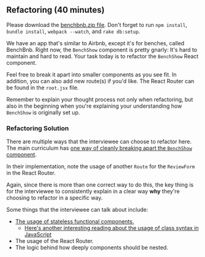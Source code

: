## Refactoring (40 minutes)
Please download the [benchbnb.zip file][benchbnb-zip]. Don't forget to run `npm install`, `bundle install`, `webpack --watch`, and `rake db:setup`.

We have an app that's similar to Airbnb, except it's for benches, called BenchBnb. Right now, the `BenchShow` component is pretty gnarly: It's hard to maintain and hard to read. Your task today is to refactor the `BenchShow` React component.

Feel free to break it apart into smaller components as you see fit. In addition, you can also add new route(s) if you'd like. The React Router can be found in the `root.jsx` file.

Remember to explain your thought process not only when refactoring, but also in the beginning when you're explaining your understanding how `BenchShow` is originally set up.

### Refactoring Solution
There are multiple ways that the interviewee can choose to refactor here. The main curriculum has [one way of cleanly breaking apart the `BenchShow` component][benchbnb-solution].

In their implementation, note the usage of another `Route` for the `ReviewForm` in the React Router.

Again, since there is more than one correct way to do this, the key thing is for the interviewee to consistently explain in a clear way **why** they're choosing to refactor in a specific way.

Some things that the interviewee can talk about include:
* [The usage of stateless functional components.][stateless-components]
  * [Here's another interesting reading about the usage of class syntax in JavaScript][class-js]
* The usage of the React Router.
* The logic behind how deeply components should be nested.

<!-- Links -->
[benchbnb-zip]: ./benchbnb_refactor.zip?raw=true
[benchbnb-solution]: https://github.com/appacademy/curriculum/tree/master/react/projects/bench_bnb/solution/frontend/components/bench_show
[stateless-components]: https://hackernoon.com/react-stateless-functional-components-nine-wins-you-might-have-overlooked-997b0d933dbc
[class-js]: https://medium.com/javascript-scene/10-interview-questions-every-javascript-developer-should-know-6fa6bdf5ad95
